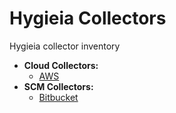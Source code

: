 # Hygieia Collectors

Hygieia collector inventory

- **Cloud Collectors:**
  - [AWS](cloud/aws/README.md)
- **SCM Collectors:**
  - [Bitbucket](scm/bitbucket/README.md)
